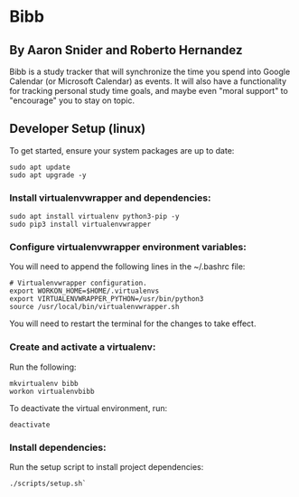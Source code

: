 # Bibb
## By Aaron Snider and Roberto Hernandez

Bibb is a study tracker that will synchronize the time you spend into Google
Calendar (or Microsoft Calendar) as events. It will also have a functionality
for tracking personal study time goals, and maybe even "moral support" to "encourage"
you to stay on topic.

## Developer Setup (linux)
To get started, ensure your system packages are up to date:
```
sudo apt update
sudo apt upgrade -y
```

### Install virtualenvwrapper and dependencies:
```
sudo apt install virtualenv python3-pip -y
sudo pip3 install virtualenvwrapper
```

### Configure virtualenvwrapper environment variables:
You will need to append the following lines in the ~/.bashrc file:
```
# Virtualenvwrapper configuration.
export WORKON_HOME=$HOME/.virtualenvs
export VIRTUALENVWRAPPER_PYTHON=/usr/bin/python3
source /usr/local/bin/virtualenvwrapper.sh
```
You will need to restart the terminal for the changes to take effect.

### Create and activate a virtualenv:
Run the following:
```
mkvirtualenv bibb
workon virtualenvbibb
```

To deactivate the virtual environment, run:
```
deactivate
```

### Install dependencies:
Run the setup script to install project dependencies:
```
./scripts/setup.sh`
```
